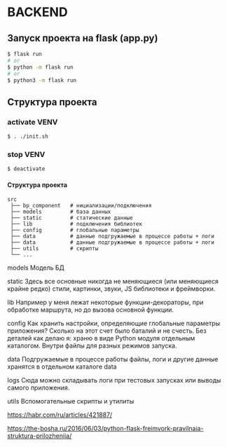 # BACKEND

## Запуск проекта на flask (app.py)
```bash
$ flask run
# or
$ python -m flask run
# or
$ python3 -m flask run
```


## Структура проекта
### activate VENV
```bash
$ . ./init.sh
```

### stop VENV
```bash
$ deactivate
```

#### Структура проекта
```
src
 ├── bp_component   # нициализации/подключения
 ├── models         # база данных
 ├── static         # статические данные
 ├── lib            # подключения библиотек
 ├── config         # глобальные параметры
 ├── data           # данные подгружаемые в процессе работы + логи
 ├── data           # данные подгружаемые в процессе работы + логи
 ├── utils          # скрипты
 └── ...
```

models
Модель БД

static
Здесь все основные никогда не меняющиеся (или меняющиеся крайне редко) стили, картинки, звуки, JS библиотеки и фреймворки.

lib
Например у меня лежат некоторые функции-декораторы, при обработке маршрута, но до вызова основной функции.

config
Как хранить настройки, определяющие глобальные параметры приложения? Сколько на этот счет было баталий и не счесть. Без деталей как делаю я: храню в виде Python модуля отдельным каталогом. Внутри файлы для разных режимов запуска.

data
Подгружаемые в процессе работы файлы, логи и другие данные хранятся в отдельном каталоге data

logs
Сюда можно складывать логи при тестовых запусках или выводы самого приложения.

utils
Вспомогательные скрипты и утилиты

https://habr.com/ru/articles/421887/

https://the-bosha.ru/2016/06/03/python-flask-freimvork-pravilnaia-struktura-prilozheniia/
